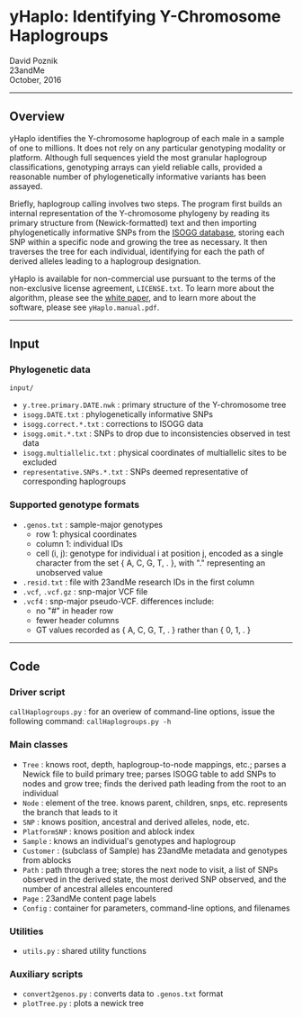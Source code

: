 # yHaplo: Identifying Y-Chromosome Haplogroups

David Poznik  
23andMe  
October, 2016

--------------------------------------------------------------------------------
## Overview

yHaplo identifies the Y-chromosome haplogroup of each male in a sample of 
one to millions. It does not rely on any particular genotyping modality or platform. 
Although full sequences yield the most granular haplogroup classifications, genotyping 
arrays can yield reliable calls, provided a reasonable number of phylogenetically 
informative variants has been assayed. 

Briefly, haplogroup calling involves two steps. The program first builds an internal 
representation of the Y-chromosome phylogeny by reading its primary structure from 
(Newick-formatted) text and then importing phylogenetically informative SNPs from the 
[ISOGG database](http://isogg.org/tree/ISOGG_YDNA_SNP_Index.html), storing each SNP
within a specific node and growing the tree as necessary. It then traverses the tree
for each individual, identifying for each the path of derived alleles leading to 
a haplogroup designation.

yHaplo is available for non-commercial use pursuant to the terms of the non-exclusive 
license agreement, `LICENSE.txt`. To learn more about the algorithm, please see the 
[white paper](https://permalinks.23andme.com/pdf/23-13_paternal_haplogroups_yHaplo.pdf), 
and to learn more about the software, please see `yHaplo.manual.pdf`. 


--------------------------------------------------------------------------------
## Input

### Phylogenetic data

`input/`

* `y.tree.primary.DATE.nwk`   : primary structure of the Y-chromosome tree
* `isogg.DATE.txt`            : phylogenetically informative SNPs
* `isogg.correct.*.txt`       : corrections to ISOGG data
* `isogg.omit.*.txt`          : SNPs to drop due to inconsistencies observed in test data
* `isogg.multiallelic.txt`    : physical coordinates of multiallelic sites to be excluded
* `representative.SNPs.*.txt` : SNPs deemed representative of corresponding haplogroups


### Supported genotype formats

* `.genos.txt`    : sample-major genotypes  
    * row 1: physical coordinates  
    * column 1: individual IDs
    * cell (i, j): genotype for individual i at position j, encoded as a single character from the set { A, C, G, T, . }, with "." representing an unobserved value
* `.resid.txt`    : file with 23andMe research IDs in the first column
* `.vcf`, `.vcf.gz` : snp-major VCF file
* `.vcf4`         : snp-major pseudo-VCF. differences include:
    * no "#" in header row
    * fewer header columns
    * GT values recorded as { A, C, G, T, . } rather than { 0, 1, . }


--------------------------------------------------------------------------------
## Code

### Driver script

`callHaplogroups.py` : for an overiew of command-line options, issue the following command: `callHaplogroups.py -h`

### Main classes

* `Tree`         : knows root, depth, haplogroup-to-node mappings, etc.;
                     parses a Newick file to build primary tree;
                     parses ISOGG table to add SNPs to nodes and grow tree;
                     finds the derived path leading from the root to an individual
* `Node`         : element of the tree. knows parent, children, snps, etc.
                    represents the branch that leads to it
* `SNP`          : knows position, ancestral and derived alleles, node, etc.
* `PlatformSNP` : knows position and ablock index 
* `Sample`       : knows an individual's genotypes and haplogroup
* `Customer`     : (subclass of Sample) has 23andMe metadata and genotypes from ablocks
* `Path`         : path through a tree; stores the next node to visit, a list of SNPs 
                    observed in the derived state, the most derived SNP observed, 
                    and the number of ancestral alleles encountered
* `Page`         : 23andMe content page labels
* `Config`       : container for parameters, command-line options, and filenames

### Utilities

* `utils.py`    : shared utility functions

### Auxiliary scripts

* `convert2genos.py` : converts data to `.genos.txt` format
* `plotTree.py`       : plots a newick tree
